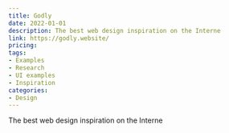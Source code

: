 ```yaml
---
title: Godly
date: 2022-01-01
description: The best web design inspiration on the Interne
link: https://godly.website/
pricing:
tags: 
- Examples
- Research
- UI examples
- Inspiration
categories:
- Design
---
```


The best web design inspiration on the Interne